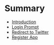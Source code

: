 # Summary

* [Introduction](README.md)
* [Login Prompt](prompt.md)
* [Redirect to Twitter](redirect.md)
* [Register App](register.md)
